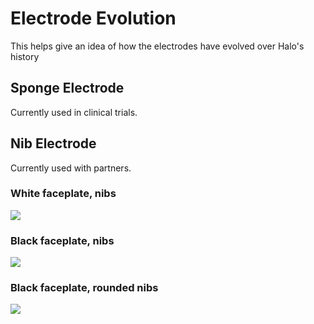 # Electrode Evolution
This helps give an idea of how the electrodes have evolved over Halo's history
## Sponge Electrode
Currently used in clinical trials.

## Nib Electrode
Currently used with partners.
### White faceplate, nibs
![](https://photos-4.dropbox.com/t/2/AACoSwDf51sJk4IDzqWRvUq0KdfP884qZJJqE3A4kxpcRw/12/480526477/png/32x32/1/_/1/2/old_electrode_8_15.png/EMTqyPIDGBEgBygH/1z4gkQy2hKOfJHW5YBhzklWSQPq70wYs1iU7Dbdi-iA?size=800x600&size_mode=2)
### Black faceplate, nibs
![](https://photos-1.dropbox.com/t/2/AABZbb30EP5xz3AgzEp0TssrR2hy0cc-u65vKHAjk8dewQ/12/480526477/png/32x32/1/_/1/2/old_electrode_9_20.png/EMTqyPIDGBMgBygH/CgcDVMHwtXPno26TEm2QeAvSOk_8--eV_roPDWGI0TQ?size=800x600&size_mode=2)
### Black faceplate, rounded nibs
![](https://photos-1.dropbox.com/t/2/AAAtP4HwptpIY_-OQ22gUqP8dnK-SV65pFM_CyAkoZIKrg/12/480526477/png/32x32/1/_/1/2/old_electrode_9_21.png/EMTqyPIDGBUgBygH/I9Ch7LC9xW_baw-4g6-FrZWhVkasm6TQG6lB9QQr7hM?size=800x600&size_mode=2)